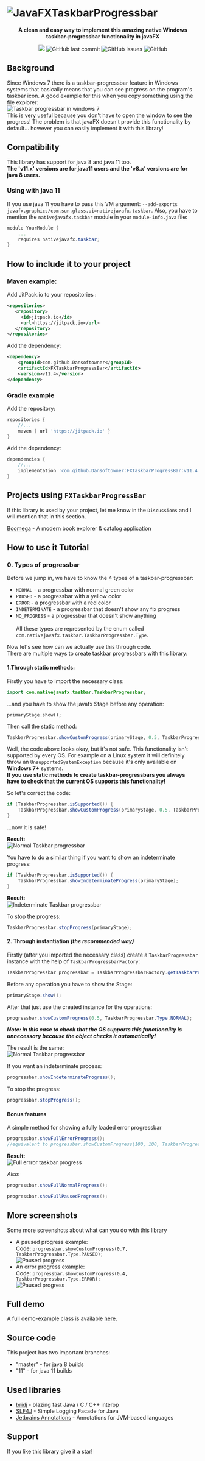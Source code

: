 # ![JavaFXTaskbarProgressbar](images/Logo.png)
<p align="center"><b>A clean and easy way to implement this amazing native Windows taskbar-progressbar functionality in javaFX</b></p>
<p align="center">
<a href="https://jitpack.io/#Dansoftowner/FXTaskbarProgressBar"><img src="https://jitpack.io/v/Dansoftowner/FXTaskbarProgressBar.svg"></a>
<img alt="GitHub last commit" src="https://img.shields.io/github/last-commit/Dansoftowner/Fxtaskbarprogressbar">
<img alt="GitHub issues" src="https://img.shields.io/github/issues/dansoftowner/fxtaskbarprogressbar">
<img alt="GitHub" src="https://img.shields.io/github/license/Dansoftowner/fxtaskbarprogressbar">
</p>

## Background
Since Windows 7 there is a taskbar-progressbar feature in Windows systems
that basically means that you can see progress on the program's taskbar icon.
A good example for this when you copy something using the file explorer:<br>
![Taskbar progressbar in windows 7](images/areo-progressbar.jpg) <br>
This is very useful because you don't have to open the window to see the progress!
The problem is that javaFX doesn't provide this functionality by default... however you 
can easily implement it with this library!

## Compatibility
This library has support for java 8 and java 11 too.<br>
<b>The 'v11.x' versions are for java11 users and the 'v8.x' versions are for java 8 users.</b>

### Using with java 11
If you use java 11 you have to pass this VM argument: `--add-exports javafx.graphics/com.sun.glass.ui=nativejavafx.taskbar`.
Also, you have to mention the `nativejavafx.taskbar` module in your `module-info.java` file:
```java
module YourModule {
    ...
    requires nativejavafx.taskbar;
}
```

## How to include it to your project

### Maven example:

Add JitPack.io to your repositories :
```xml
<repositories>
   <repository>
     <id>jitpack.io</id>
     <url>https://jitpack.io</url>
   </repository>
</repositories>
```
Add the dependency:
```xml
<dependency>
	<groupId>com.github.Dansoftowner</groupId>
	<artifactId>FXTaskbarProgressBar</artifactId>
	<version>v11.4</version>
</dependency>
```

### Gradle example

Add the repository:
```groovy
repositories {
    //...
    maven { url 'https://jitpack.io' }
}
```

Add the dependency:
```groovy
dependencies {
    //...
    implementation 'com.github.Dansoftowner:FXTaskbarProgressBar:v11.4'
}
```

## Projects using `FXTaskbarProgressBar`
If this library is used by your project, let me know in the `Discussions` and I will mention that in this section.

[Boomega](https://github.com/Dansoftowner/Boomega) - A modern book explorer & catalog application

## How to use it Tutorial

### 0. Types of progressbar
Before we jump in, we have to know the 4 types of a taskbar-progressbar:<br>
* `NORMAL` - a progressbar with normal green color
* `PAUSED` - a progressbar with a yellow color
* `ERROR`  - a progressbar with a red color 
* `INDETERMINATE` - a progressbar that doesn't show any fix progress
* `NO_PROGRESS` - a progressbar that doesn't show anything 
<br><br>
All these types are represented by the enum called `com.nativejavafx.taskbar.TaskbarProgressbar.Type`.

Now let's see how can we actually use this through code.<br>
There are multiple ways to create taskbar progressbars with this library:

#### 1.Through static methods:
Firstly you have to import the necessary class:
```java
import com.nativejavafx.taskbar.TaskbarProgressbar; 
```
...and you have to show the javafx Stage before any operation:
```
primaryStage.show();
``` 
Then call the static method:
```java
TaskbarProgressbar.showCustomProgress(primaryStage, 0.5, TaskbarProgressbar.Type.NORMAL);
```

Well, the code above looks okay, but it's not safe. This functionality isn't supported by every OS. 
For example on a Linux system it will definitely throw an `UnsupportedSystemException` because it's only available on <b>Windows 7+</b>
systems.<br> 
<b>If you use static methods to create taskbar-progressbars you always have to check that the current OS 
supports this functionality!</b> 

So let's correct the code:
```java
if (TaskbarProgressbar.isSupported()) {
    TaskbarProgressbar.showCustomProgress(primaryStage, 0.5, TaskbarProgressbar.Type.NORMAL);
}
```
...now it is safe!

<b>Result:</b><br>
![Normal Taskbar progressbar](images/normal-progress.jpg)

You have to do a similar thing if you want to show an indeterminate progress:
```java
if (TaskbarProgressbar.isSupported()) {
    TaskbarProgressbar.showIndeterminateProgress(primaryStage);
}
```
<b>Result:</b><br>
![Indeterminate Taskbar progressbar](images/indeterminate.gif)

To stop the progress:
```java
TaskbarProgressbar.stopProgress(primaryStage);
```
#### 2. Through instantiation *(the recommended way)*
Firstly (after you imported the necessary class) create a `TaskbarProgressbar` instance with the help of
`TaskbarProgressbarFactory`:
```java
TaskbarProgressbar progressbar = TaskbarProgressbarFactory.getTaskbarProgressbar(primaryStage);
```
Before any operation you have to show the Stage:
```java
primaryStage.show();
```
After that just use the created instance for the operations:
```java
progressbar.showCustomProgress(0.5, TaskbarProgressbar.Type.NORMAL);
```
<b><i>Note: in this case to check that the OS supports this functionality is unnecessary
because the object checks it automatically!</i></b>

The result is the same:<br>
![Normal Taskbar progressbar](images/normal-progress.jpg)

If you want an indeterminate process:
```java
progressbar.showIndeterminateProgress();
```
To stop the progress:
```java
progressbar.stopProgress();
```

#### Bonus features

A simple method for showing a fully loaded error progressbar
```java
progressbar.showFullErrorProgress();
//equivalent to progressbar.showCustomProgress(100, 100, TaskbarProgressbar.Type.ERROR) 
```
<b>Result:</b><br>
![Full errror taskbar progress](images/full-error-progress.jpg)

<i>Also:</i>
```java
progressbar.showFullNormalProgress();
```

```java
progressbar.showFullPausedProgress();
```

## More screenshots
Some more screenshots about what can you do with this library
* A paused progress example:<br>
Code: `progressbar.showCustomProgress(0.7, TaskbarProgressbar.Type.PAUSED);`<br>
![Paused progress](images/paused-progress.jpg)
* An error progress example:<br>
Code: `progressbar.showCustomProgress(0.4, TaskbarProgressbar.Type.ERROR);`<br>
![Paused progress](images/error-progress.jpg)

## Full demo
A full demo-example class is available [here](src/test/java/Demo.java).

## Source code
This project has two important branches:
* "master" - for java 8 builds
* "11" - for java 11 builds

## Used libraries
 * [bridj](https://github.com/nativelibs4java/BridJ) - blazing fast Java / C / C++ interop
 * [SLF4J](http://www.slf4j.org/) - Simple Logging Facade for Java
 * [Jetbrains Annotations](https://github.com/JetBrains/java-annotations) - Annotations for JVM-based languages

## Support
If you like this library give it a star!
